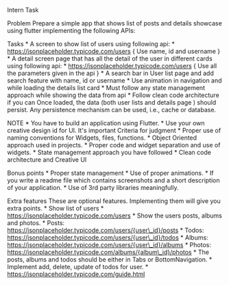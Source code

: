 Intern Task

Problem Prepare a simple app that shows list of posts and details
showcase using flutter implementing the following APIs:

Tasks \* A screen to show list of users using following api: \*
https://jsonplaceholder.typicode.com/users { Use name, id and username }
\* A detail screen page that has all the detail of the user in different
cards using following api: \* https://jsonplaceholder.typicode.com/users
{ Use all the parameters given in the api } \* A search bar in User list
page and add search feature with name, id or username \* Use animation
in navigation and while loading the details list card \* Must follow any
state management approach while showing the data from api \* Follow
clean code architecture if you can Once loaded, the data (both user
lists and details page ) should persist. Any persistence mechanism can
be used, i.e., cache or database.

NOTE \* You have to build an application using Flutter. \* Use your own
creative design id for UI. It's important Criteria for judgment \*
Proper use of naming conventions for Widgets, files, functions. \*
Object Oriented approach used in projects. \* Proper code and widget
separation and use of widgets. \* State management approach you have
followed \* Clean code architecture and Creative UI

Bonus points \* Proper state management \* Use of proper animations. \*
If you write a readme file which contains screenshots and a short
description of your application. \* Use of 3rd party libraries
meaningfully.

Extra features These are optional features. Implementing them will give
you extra points. \* Show list of users \*
https://jsonplaceholder.typicode.com/users \* Show the users posts,
albums and photos. \* Posts:
https://jsonplaceholder.typicode.com/users/{user\_id}/posts \* Todos:
https://jsonplaceholder.typicode.com/users/{user\_id}/todos \* Albums:
https://jsonplaceholder.typicode.com/users/{user\_id}/albums \* Photos:
https://jsonplaceholder.typicode.com/albums/{album\_id}/photos \* The
posts, albums and todos should be either in Tabs or BottomNavigation. \*
Implement add, delete, update of todos for user. \*
https://jsonplaceholder.typicode.com/guide.html
